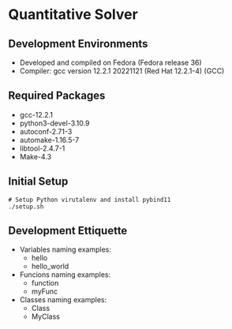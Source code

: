 # Quantitative Solver

## Development Environments
* Developed and compiled on Fedora (Fedora release 36)
* Compiler: gcc version 12.2.1 20221121 (Red Hat 12.2.1-4) (GCC)

## Required Packages
* gcc-12.2.1
* python3-devel-3.10.9
* autoconf-2.71-3
* automake-1.16.5-7
* libtool-2.4.7-1
* Make-4.3

## Initial Setup
```
# Setup Python virutalenv and install pybind11
./setup.sh
```

## Development Ettiquette
* Variables naming examples:
    * hello
    * hello_world
* Funcions naming examples:
    * function
    * myFunc
* Classes naming examples:
    * Class
    * MyClass

